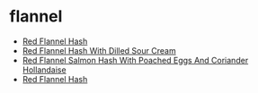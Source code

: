 # flannel

 * [Red Flannel Hash](../index/r/red-flannel-hash-5814.json)
 * [Red Flannel Hash With Dilled Sour Cream](../index/r/red-flannel-hash-with-dilled-sour-cream-102109.json)
 * [Red Flannel Salmon Hash With Poached Eggs And Coriander Hollandaise](../index/r/red-flannel-salmon-hash-with-poached-eggs-and-coriander-hollandaise-234559.json)
 * [Red Flannel Hash](../index/r/red-flannel-hash.json)
